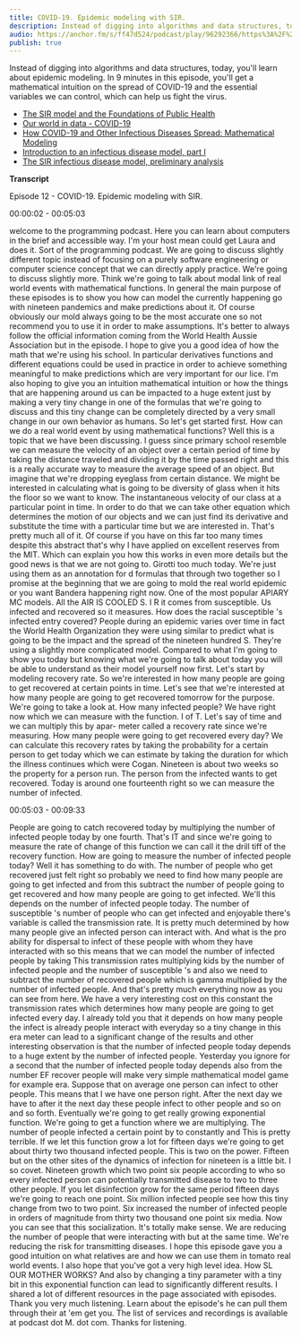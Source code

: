 ```yaml
---
title: COVID-19. Epidemic modeling with SIR.
description: Instead of digging into algorithms and data structures, today, you'll learn about epidemic modeling. In 9 minutes in this episode, you'll get a mathematical intuition on the spread of COVID-19 and the essential variables we can control, which can help us fight the virus.
audio: https://anchor.fm/s/ff47d524/podcast/play/96292366/https%3A%2F%2Fd3ctxlq1ktw2nl.cloudfront.net%2Fstaging%2F2024-11-26%2F392135403-44100-2-9266037dbe8d6ac2.mp3
publish: true
---
```


Instead of digging into algorithms and data structures, today, you'll learn about epidemic modeling. In 9 minutes in this episode, you'll get a mathematical intuition on the spread of COVID-19 and the essential variables we can control, which can help us fight the virus.

- [The SIR model and the Foundations of Public Health](http://mat.uab.cat/matmat/PDFv2013/v2013n03.pdf)
- [Our world in data - COVID-19](https://ourworldindata.org/coronavirus#how-long-does-covid-19-last)
- [How COVID-19 and Other Infectious Diseases Spread: Mathematical Modeling](https://triplebyte.com/blog/modeling-infectious-diseases)
- [Introduction to an infectious disease model, part I](https://www.youtube.com/watch?v=XWXqXzAYe4E)
- [The SIR infectious disease model, preliminary analysis](https://www.youtube.com/watch?v=06wnwSEHZPY)

**Transcript**

Episode 12 - COVID-19. Epidemic modeling with SIR.

00:00:02 - 00:05:03

welcome to the programming podcast. Here you can learn about computers in the brief and accessible way. I'm your host mean could get Laura and does it. Sort of the programming podcast. We are going to discuss slightly different topic instead of focusing on a purely software engineering or computer science concept that we can directly apply practice. We're going to discuss slightly more. Think we're going to talk about modal link of real world events with mathematical functions. In general the main purpose of these episodes is to show you how can model the currently happening go with nineteen pandemics and make predictions about it. Of course obviously our mold always going to be the most accurate one so not recommend you to use it in order to make assumptions. It's better to always follow the official information coming from the World Health Aussie Association but in the episode. I hope to give you a good idea of how the math that we're using his school. In particular derivatives functions and different equations could be used in practice in order to achieve something meaningful to make predictions which are very important for our lice. I'm also hoping to give you an intuition mathematical intuition or how the things that are happening around us can be impacted to a huge extent just by making a very tiny change in one of the formulas that we're going to discuss and this tiny change can be completely directed by a very small change in our own behavior as humans. So let's get started first. How can we do a real world event by using mathematical functions? Well this is a topic that we have been discussing. I guess since primary school resemble we can measure the velocity of an object over a certain period of time by taking the distance traveled and dividing it by the time passed right and this is a really accurate way to measure the average speed of an object. But imagine that we're dropping eyeglass from certain distance. We might be interested in calculating what is going to be diversity of glass when it hits the floor so we want to know. The instantaneous velocity of our class at a particular point in time. In order to do that we can take other equation which determines the motion of our objects and we can just find its derivative and substitute the time with a particular time but we are interested in. That's pretty much all of it. Of course if you have on this far too many times despite this abstract that's why I have applied on excellent reserves from the MIT. Which can explain you how this works in even more details but the good news is that we are not going to. Girotti too much today. We're just using them as an annotation for d formulas that through two together so I promise at the beginning that we are going to mold the real world epidemic or you want Bandera happening right now. One of the most popular APIARY MC models. All the AIR IS COOLED S. I R it comes from susceptible. Us infected and recovered so it measures. How does the racial susceptible 's infected entry covered? People during an epidemic varies over time in fact the World Health Organization they were using similar to predict what is going to be the impact and the spread of the nineteen hundred S. They're using a slightly more complicated model. Compared to what I'm going to show you today but knowing what we're going to talk about today you will be able to understand as their model yourself now first. Let's start by modeling recovery rate. So we're interested in how many people are going to get recovered at certain points in time. Let's see that we're interested at how many people are going to get recovered tomorrow for the purpose. We're going to take a look at. How many infected people? We have right now which we can measure with the function. I of T. Let's say of time and we can multiply this by apar- meter called a recovery rate since we're measuring. How many people were going to get recovered every day? We can calculate this recovery rates by taking the probability for a certain person to get today which we can estimate by taking the duration for which the illness continues which were Cogan. Nineteen is about two weeks so the property for a person run. The person from the infected wants to get recovered. Today is around one fourteenth right so we can measure the number of infected.


00:05:03 - 00:09:33

People are going to catch recovered today by multiplying the number of infected people today by one fourth. That's IT and since we're going to measure the rate of change of this function we can call it the drill tiff of the recovery function. How are going to measure the number of infected people today? Well it has something to do with. The number of people who get recovered just felt right so probably we need to find how many people are going to get infected and from this subtract the number of people going to get recovered and how many people are going to get infected. We'll this depends on the number of infected people today. The number of susceptible 's number of people who can get infected and enjoyable there's variable is called the transmission rate. It is pretty much determined by how many people give an infected person can interact with. And what is the pro ability for dispersal to infect of these people with whom they have interacted with so this means that we can model the number of infected people by taking This transmission rates multiplying kids by the number of infected people and the number of susceptible 's and also we need to subtract the number of recovered people which is gamma multiplied by the number of infected people. And that's pretty much everything now as you can see from here. We have a very interesting cost on this constant the transmission rates which determines how many people are going to get infected every day. I already told you that it depends on how many people the infect is already people interact with everyday so a tiny change in this era meter can lead to a significant change of the results and other interesting observation is that the number of infected people today depends to a huge extent by the number of infected people. Yesterday you ignore for a second that the number of infected people today depends also from the number EF recover people will make very simple mathematical model game for example era. Suppose that on average one person can infect to other people. This means that I we have one person right. After the next day we have to after it the next day these people infect to other people and so on and so forth. Eventually we're going to get really growing exponential function. We're going to get a function where we are multiplying. The number of people infected a certain point by to constantly and This is pretty terrible. If we let this function grow a lot for fifteen days we're going to get about thirty two thousand infected people. This is two on the power. Fifteen but on the other sites of the dynamics of infection for nineteen is a little bit. I so covet. Nineteen growth which two point six people according to who so every infected person can potentially transmitted disease to two to three other people. If you let disinfection grow for the same period fifteen days we're going to reach one point. Six million infected people see how this tiny change from two to two point. Six increased the number of infected people in orders of magnitude from thirty two thousand one point six media. Now you can see that this socialization. It's totally make sense. We are reducing the number of people that were interacting with but at the same time. We're reducing the risk for transmitting diseases. I hope this episode gave you a good intuition on what relatives are and how we can use them in tomato real world events. I also hope that you've got a very high level idea. How SL OUR MOTHER WORKS? And also by changing a tiny parameter with a tiny bit in this exponential function can lead to significantly different results. I shared a lot of different resources in the page associated with episodes. Thank you very much listening. Learn about the episode's he can pull them through their at 'em get you. The list of services and recordings is available at podcast dot M. dot com. Thanks for listening.
